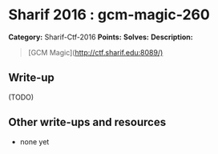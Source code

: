 # Sharif 2016 : gcm-magic-260

**Category:** Sharif-Ctf-2016
**Points:** 
**Solves:** 
**Description:**

> [GCM Magic](<http://ctf.sharif.edu:8089/)>


## Write-up

(TODO)

## Other write-ups and resources

* none yet
